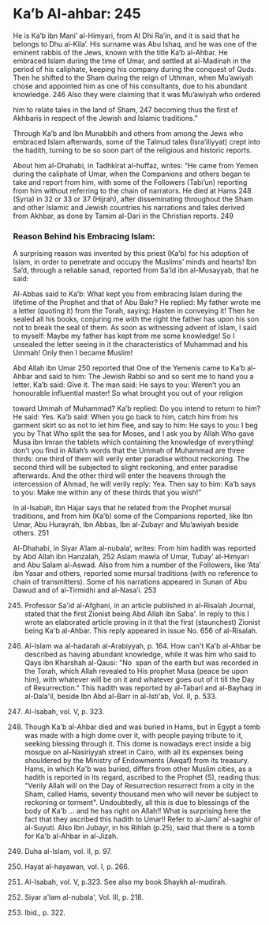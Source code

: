 Ka’b Al-ahbar: 245
==================

  
  
  

He is Ka’b ibn Mani’ al-Himyari, from Al Dhi Ra’in, and it is said that
he belongs to Dhu al-Kila’. His surname was Abu Ishaq, and he was one of
the eminent rabbis of the Jews, known with the title Ka’b al-Ahbar. He
embraced Islam during the time of Umar, and settled at al-Madinah in the
period of his caliphate, keeping his company during the conquest of
Quds. Then he shifted to the Sham during the reign of Uthman, when
Mu’awiyah chose and appointed him as one of his consultants, due to his
abundant knowledge. <span id="_anchor_246"></span>246 Also they were
claiming that it was Mu’awiyah who ordered

him to relate tales in the land of Sham, <span
id="_anchor_247"></span>247 becoming thus the first of Akhbaris in
respect of the Jewish and Islamic traditions.”

Through Ka’b and Ibn Munabbih and others from among the Jews who
embraced Islam afterwards, some of the Talmud tales (Isra’iliyyat) crept
into the hadith, turning to be so soon part of the religious and
historic reports.

About him al-Dhahabi, in Tadhkirat al-huffaz, writes: “He came from
Yemen during the caliphate of Umar, when the Companions and others began
to take and report from him, with some of the Followers (Tabi’un)
reporting from him without referring to the chain of narrators. He died
at Hams <span id="_anchor_248"></span>248 (Syria) in 32 or 33 or 37
(Hijrah), after disseminating throughout the Sham and other Islamic and
Jewish countries his narrations and tales derived from Akhbar, as done
by Tamim al-Dari in the Christian reports. <span
id="_anchor_249"></span>249

### Reason Behind his Embracing Islam:

A surprising reason was invented by this priest (Ka’b) for his adoption
of Islam, in order to penetrate and occupy the Muslims’ minds and
hearts! Ibn Sa’d, through a reliable sanad, reported from Sa’id ibn
al-Musayyab, that he said:

Al-Abbas said to Ka’b: What kept you from embracing Islam during the
lifetime of the Prophet and that of Abu Bakr? He replied: My father
wrote me a letter (quoting it) from the Torah, saying: Hasten in
conveying it! Then he sealed all his books, conjuring me with the right
the father has upon his son not to break the seal of them. As soon as
witnessing advent of Islam, I said to myself: Maybe my father has kept
from me some knowledge! So I unsealed the letter seeing in it the
characteristics of Muhammad and his Ummah! Only then I became Muslim!

Abd Allah ibn Umar <span id="_anchor_250"></span>250 reported that One
of the Yemenis came to Ka’b al-Ahbar and said to him: The Jewish Rabbi
so and so sent me to hand you a letter. Ka’b said: Give it. The man
said: He says to you: Weren’t you an honourable influential master! So
what brought you out of your religion

toward Ummah of Muhammad? Ka’b replied: Do you intend to return to him?
He said: Yes. Ka’b said: When you go back to him, catch him from his
garment skirt so as not to let him flee, and say to him: He says to you:
I beg you by That Who split the sea for Moses, and I ask you by Allah
Who gave Musa ibn Imran the tablets which containing the knowledge of
everything! don’t you find in Allah’s words that the Ummah of Muhammad
are three thirds: one third of them will verily enter paradise without
reckoning. The second third will be subjected to slight reckoning, and
enter paradise afterwards. And the other third will enter the heavens
through the intercession of Ahmad, he will verily reply: Yea. Then say
to him: Ka’b says to you: Make me within any of these thirds that you
wish!”

In al-Isabah, Ibn Hajar says that he related from the Prophet mursal
traditions, and from him (Ka’b) some of the Companions reported, like
Ibn Umar, Abu Hurayrah, Ibn Abbas, Ibn al-Zubayr and Mu’awiyah beside
others. <span id="_anchor_251"></span>251

Al-Dhahabi, in Siyar A’lam al-nubala’, writes: From him hadith was
reported by Abd Allah ibn Hanzalah, <span id="_anchor_252"></span>252
Aslam mawla of Umar, Tubay’ al-Himyari and Abu Salam al-Aswad. Also from
him a number of the Followers, like ‘Ata’ ibn Yasar and others, reported
some mursal traditions (with no reference to chain of transmitters).
Some of his narrations appeared in Sunan of Abu Dawud and of al-Tirmidhi
and al-Nasa’i. <span id="_anchor_253"></span>253

  
  
  

245. Professor Sa'id al-Afghani, in an article published in al-Risalah
Journal, stated that the first Zionist being Abd Allah ibn Saba'. In
reply to this I wrote an elaborated article proving in it that the first
(staunchest) Zionist being Ka'b al-Ahbar. This reply appeared in issue
No. 656 of al-Risalah.

246. Al-Islam wa al-hadarah al-Arabiyyah, p. 164. How can't Ka'b
al-Ahbar be described as having abundant knowledge, while it was him who
said to Qays ibn Kharshah al-Qausi: "No  span of the earth but was
recorded in the Torah, which Allah revealed to His prophet Musa (peace
be upon him), with whatever will be on it and whatever goes out of it
till the Day of Resurrection." This hadith was reported by al-Tabari and
al-Bayhaqi in al-Dala'il, beside Ibn Abd al-Barr in al-Isti'ab, Vol. II,
p. 533.

247. Al-Isabah, vol. V, p. 323.

248. Though Ka'b al-Ahbar died and was buried in Hams, but in Egypt a
tomb was made with a high dome over it, with people paying tribute to
it, seeking blessing through it. This dome is nowadays erect inside a
big mosque on al-Nasiriyyah street in Cairo, with all its expenses being
shouldered by the Ministry of Endowments (Awqaf) from its treasury.
Hams, in which Ka'b was buried, differs from other Muslim cities, as a
hadith is reported in its regard, ascribed to the Prophet (S), reading
thus: "Verily Allah will on the Day of Resurrection resurrect from a
city in the Sham, called Hams, seventy thousand men who will never be
subject to reckoning or torment". Undoubtedly, all this is due to
blessings of the body of Ka'b … and he has right on Allah!! What is
surprising here the fact that they ascribed this hadith to Umar!! Refer
to al-Jami' al-saghir of al-Suyuti. Also Ibn Jubayr, in his Rihlah
(p.25), said that there is a tomb for Ka'b al-Ahbar in al-Jizah.

249. Duha al-Islam, vol. II, p. 97.

250. Hayat al-hayawan, vol. I, p. 266.

251. Al-Isabah, vol. V, p.323. See also my book Shaykh al-mudirah.

252. Siyar a'lam al-nubala', Vol. III, p. 218.

253. Ibid., p. 322.
